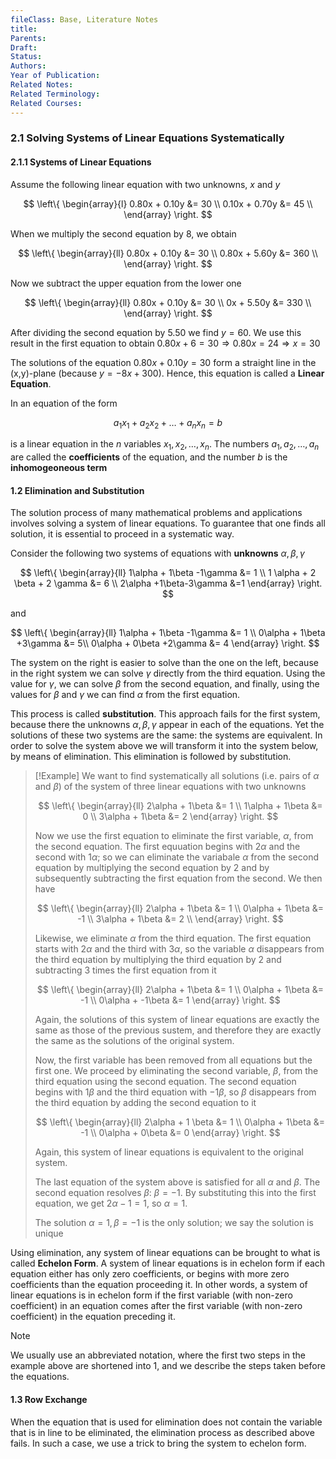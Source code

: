 ```yaml
---
fileClass: Base, Literature Notes
title: 
Parents: 
Draft: 
Status: 
Authors: 
Year of Publication: 
Related Notes: 
Related Terminology: 
Related Courses: 
---
```

### 2.1 Solving Systems of Linear Equations Systematically

#### 2.1.1 Systems of Linear Equations
Assume the following linear equation with two unknowns, $x$ and $y$

$$
\left\{
\begin{array}{l}
0.80x + 0.10y &= 30 \\
0.10x + 0.70y &= 45 \\
\end{array}
\right.
$$

When we multiply the second equation by 8, we obtain

$$
\left\{
\begin{array}{ll}
0.80x + 0.10y &= 30 \\
0.80x + 5.60y &= 360 \\
\end{array}
\right.
$$

Now we subtract the upper equation from the lower one

$$
\left\{
\begin{array}{ll}
0.80x + 0.10y &= 30 \\
0x + 5.50y &= 330 \\
\end{array}
\right.
$$

After dividing the second equation by $5.50$ we find $y=60$. We use this result in the first equation to obtain $0.80x + 6 = 30 \Rightarrow 0.80x = 24 \Rightarrow x=30$

The solutions of the equation $0.80x + 0.10y = 30$ form a straight line in the (x,y)-plane (because $y=-8x + 300$). Hence, this equation is called a **Linear Equation**. 

In an equation of the form 

$$
a_1x_1 + a_2x_2 + \dots + a_nx_n = b
$$

is a linear equation in the $n$ variables $x_1, x_2, \dots, x_n$. The numbers $a_1, a_2, \dots, a_n$ are called the **coefficients** of the equation, and the number $b$ is the **inhomogeoneous term**

#### 1.2 Elimination and Substitution
The solution process of many mathematical problems and applications involves solving a system of linear equations. To guarantee that one finds all solution, it is essential to proceed in a systematic way.

Consider the following two systems of equations with **unknowns** $\alpha, \beta, \gamma$

$$
\left\{
\begin{array}{ll}
1\alpha + 1\beta -1\gamma &= 1 \\
1 \alpha + 2 \beta + 2 \gamma &= 6 \\
2\alpha +1\beta-3\gamma &=1
\end{array}
\right.
$$

and

$$
\left\{
\begin{array}{ll}
1\alpha + 1\beta -1\gamma &= 1 \\
0\alpha + 1\beta +3\gamma &= 5\\
0\alpha + 0\beta +2\gamma &= 4
\end{array}
\right.
$$

The system on the right is easier to solve than the one on the left, because in the right system we can solve $\gamma$ directly from the third equation. Using the value for $\gamma$, we can solve $\beta$ from the second equation, and finally, using the values for $\beta$ and $\gamma$ we can find $\alpha$ from the first equation. 

This process is called **substitution**. This approach fails for the first system, because there the unknowns $\alpha, \beta, \gamma$ appear in each of the equations. Yet the solutions of these two systems are the same: the systems are equivalent. In order to solve the system above we will transform it into the system below, by means of elimination. This elimination is followed by substitution. 

>[!Example]
>We want to find systematically all solutions (i.e. pairs of $\alpha$ and $\beta$) of the system of three linear equations with two unknowns
>
>$$
>\left\{
>\begin{array}{ll}
>2\alpha + 1\beta &= 1 \\
>1\alpha + 1\beta &= 0 \\
>3\alpha + 1\beta &= 2
>\end{array}
>\right.
>$$
>
>Now we use the first equation to eliminate the first variable, $\alpha$, from the second equation. The first equuation begins with $2\alpha$ and the second with $1\alpha$; so we can eliminate the variabale $\alpha$ from the second equation by multiplying the second equation by $2$ and by subsequently subtracting the first equation from the second. We then have
>
>$$
>\left\{
>\begin{array}{ll}
>2\alpha + 1\beta &= 1 \\
>0\alpha + 1\beta &= -1 \\
>3\alpha + 1\beta &= 2 \\
>\end{array}
>\right.
>$$
>
>Likewise, we eliminate $\alpha$ from the third equation. The first equation starts with $2\alpha$ and the third with $3\alpha$, so the variable $\alpha$ disappears from the third equation by multiplying the third equation by 2 and subtracting 3 times the first equation from it
>
>$$
>\left\{
>\begin{array}{ll}
>2\alpha + 1\beta &= 1 \\
>0\alpha + 1\beta &= -1 \\
>0\alpha + -1\beta &= 1
>\end{array}
>\right.
>$$
>
>Again, the solutions of this system of linear equations are exactly the same as those of the previous sustem, and therefore they are exactly the same as the solutions of the original system.
>
>Now, the first variable has been removed from all equations but the first one. We proceed by eliminating the second variable, $\beta$, from the third equation using the second equation. The second equation begins with $1\beta$ and the third equation with $-1\beta$, so $\beta$ disappears from the third equation by adding the second equation to it
>
>$$
>\left\{
>\begin{array}{ll}
>2\alpha + 1 \beta &= 1 \\
>0\alpha + 1\beta &= -1 \\
>0\alpha + 0\beta &= 0
>\end{array}
>\right.
>$$
>
>Again, this system of linear equations is equivalent to the original system. 
>
>The last equation of the system above is satisfied for all $\alpha$ and $\beta$. The second equation resolves $\beta$: $\beta = -1$. By substituting this into the first equation, we get $2\alpha -1=1$, so $\alpha = 1$. 
>
>The solution $\alpha=1, \beta=-1$ is the only solution; we say the solution is unique

Using elimination, any system of linear equations can be brought to what is called **Echelon Form**. A system of linear equations is in echelon form if each equation either has only zero coefficients, or begins with more zero coefficients than the equation proceeding it. In other words, a system of linear equations is in echelon form if the first variable (with non-zero coefficient) in an equation comes after the first variable (with non-zero coefficient) in the equation preceding it. 

>[!Note]
>We usually use an abbreviated notation, where the first two steps in the example above are shortened into 1, and we describe the steps taken before the equations. 

#### 1.3 Row Exchange
When the equation that is used for elimination does not contain the variable that is in line to be eliminated, the elimination process as described above fails. In such a case, we use a trick to bring the system to echelon form.

